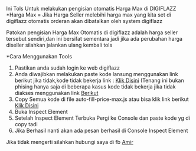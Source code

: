 Ini Tols Untuk melakukan pengisian otomatis Harga Max di DIGIFLAZZ
*Harga Max = Jika Harga Seller melebihi harga max yang kita set di digiflazz otomatis orderan akan dibatalkan oleh system digiflazz

Patokan pengisian Harga Max Otomatis di digiflazz adalah harga seller tersebut sendiri,dan ini bersifat sementara jadi jika ada perubahan harga diseller silahkan jalankan ulang kembali tols

*Cara Menggunakan Tools
1. Pastikan anda sudah login ke web digiflazz
2. Anda diwajibkan melakukan paste kode lansung menggunakan link berikut jika tidak,kode tidak bekerja link : <a href="https://member.digiflazz.com/buyer-area/product"> Klik Disini</a> (Tenang ini bukan phising hanya saja di beberapa kasus kode tidak bekerja jika tidak diakses menggunakan link <a href="https://member.digiflazz.com/buyer-area/product"> Berikut</a>
3. Copy Semua kode di file auto-fill-price-max.js atau bisa klik link berikut <a href="https://raw.githubusercontent.com/Amir-ofc/tools-digi/main/auto-fill-price-max.js"> Klik Disini</a>
4. Buka Inspect Element
5. Setelah Inspect Element Terbuka Pergi ke Console dan paste kode yg di copy tadi
6. Jika Berhasil nanti akan ada pesan berhasil di Console Inspect Element


Jika tidak mengerti silahkan hubungi saya di fb <a href="https://fb.com/amir.ofc01">Amir</a>
